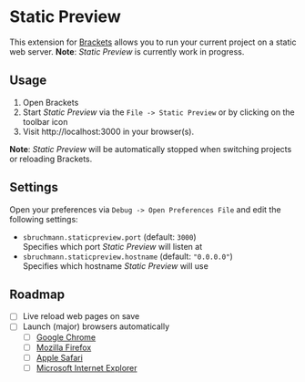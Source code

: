 Static Preview
==============

This extension for [Brackets][brackets] allows you to run your current project on a static web server.
**Note**: _Static Preview_ is currently work in progress.

Usage
-----

1. Open Brackets
2. Start _Static Preview_ via the `File -> Static Preview` or by clicking on the toolbar icon
3. Visit http://localhost:3000 in your browser(s).

**Note**: _Static Preview_ will be automatically stopped when switching projects or reloading Brackets.

Settings
--------

Open your preferences via `Debug -> Open Preferences File` and edit the following settings:

  - `sbruchmann.staticpreview.port` (default: `3000`)  
    Specifies which port _Static Preview_ will listen at
  - `sbruchmann.staticpreview.hostname` (default: `"0.0.0.0"`)  
    Specifies which hostname _Static Preview_ will use

Roadmap
-------

  - [ ] Live reload web pages on save
  - [ ] Launch (major) browsers automatically
    - [ ] [Google Chrome][chrome]
    - [ ] [Mozilla Firefox][firefox]
    - [ ] [Apple Safari][safari]
    - [ ] [Microsoft Internet Explorer][ie]

[brackets]: http://brackets.io/
[chrome]: https://www.google.com/chrome/browser/
[firefox]: http://www.mozilla.org/en-US/firefox/new/
[ie]: http://windows.microsoft.com/en-us/internet-explorer/download-ie
[safari]: http://www.apple.com/safari/

